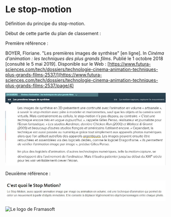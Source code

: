 # Le stop-motion

Définition du principe du stop-motion.

Début de cette partie du plan de classement :

Première référence :

BOYER, Floriane. "Les premières images de synthèse" [en ligne]. In _Cinéma d'animation : les techniques des plus grands films_. Publié le 1 octobre 2018 [consulté le 5 mai 2019]. Disponible sur le Web : [https://www.futura-sciences.com/tech/dossiers/technologie-cinema-animation-techniques-plus-grands-films-2537/](https://www.futura-sciences.com/tech/dossiers/technologie-cinema-animation-techniques-plus-grands-films-2537/page/4)

![le stop-motion](/images/stopmotionfutura.JPG "Les premières images de synthèse artisanale")

Deuxième référence :

![Le Monde du stop-motion](/images/mondedustopmotion.JPG "Le monde du stop-motion")

![Le logo de Framasoft](https://framasoft.org/nav/img/logo.png "Un bien beau logo !")
